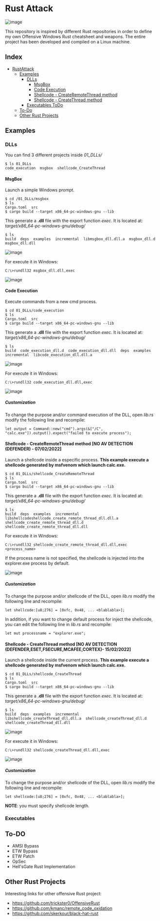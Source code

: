 # Rust Attack

![image](https://user-images.githubusercontent.com/78645074/152182659-b52176eb-07e2-49e9-af39-7304d097f077.png)


This repository is inspired by different Rust repositories in order to define my own Offensive Windows Rust cheatsheet and weapons.
The entire project has been developed and compiled on a Linux machine.

## Index

- [RustAttack](#rustattack)
  * [Examples](#examples)
    * [DLLs](#dlls)
      - [MsgBox](#msgbox)
      - [Code Execution](#code-execution)
      - [Shellcode - CreateRemoteThread method](#shellcode---createremotethread-method-no-av-detection-defender---07022022)
      - [Shellcode - CreateThread method](#shellcode---createthread-method-no-av-detection-defender---07022022)
    * [Executables ToDo](#executables)
  * [To-Do](#to-do)
  * [Other Rust Projects](#other-rust-projects)

## Examples

### DLLs
You can find 3 different projects inside _01_DLLs/_
```
$ ls 01_DLLs
code_execution  msgbox  shellcode_CreateThread
```
#### MsgBox
Launch a simple Windows prompt.

```
$ cd /01_DLLs/msgbox
$ ls
Cargo.toml  src
$ cargo build --target x86_64-pc-windows-gnu --lib
```
This generate a **.dll** file with the export function _exec_. It is located at: _target/x86_64-pc-windows-gnu/debug/_
```
$ ls
build  deps  examples  incremental  libmsgbox_dll.dll.a  msgbox_dll.d  msgbox_dll.dll
```
![image](https://user-images.githubusercontent.com/78645074/152153443-d6f23873-1c49-4189-929c-acd127edac77.png)


For execute it in Windows:

```
C:\>rundll32 msgbox_dll.dll,exec
```
![image](https://user-images.githubusercontent.com/78645074/152153601-f6f3656f-ae6b-4868-b9e0-14409fbef73f.png)


#### Code Execution
Execute commands from a new cmd process.

```
$ cd 01_DLLs/code_execution
$ ls
Cargo.toml  src
$ cargo build --target x86_64-pc-windows-gnu --lib
```

This generate a **.dll** file with the export function _exec_. It is located at: _target/x86_64-pc-windows-gnu/debug/_
```
$ ls
build  code_execution_dll.d  code_execution_dll.dll  deps  examples  incremental  libcode_execution_dll.dll.a
```
![image](https://user-images.githubusercontent.com/78645074/152176734-f562faaa-6082-46bd-b391-1ebfd8c5c830.png)

For execute it in Windows:

```
C:\>rundll32 code_execution_dll.dll,exec
```

![image](https://user-images.githubusercontent.com/78645074/152177263-05b67e8d-03db-4037-909a-9ef93ca21cba.png)

##### Customization
To change the purpose and/or command execution of the DLL, open _lib.rs_ modify the following line and recompile:

```
let output = Command::new("cmd").args(&["/C", "calc.exe"]).output().expect("failed to execute process");
```
#### Shellcode - CreateRemoteThread method [NO AV DETECTION (DEFENDER) - 07/02/2022]
Launch a shellcode inside a especific process. **This example execute a shellcode generated by msfvenom which launch calc.exe.**

```
$ cd 01_DLLs/shellcode_CreateRemoteThread
$ ls
Cargo.toml  src
$ cargo build --target x86_64-pc-windows-gnu --lib
```

This generate a **.dll** file with the export function _exec_. It is located at: _target/x86_64-pc-windows-gnu/debug/_
```
$ ls
build  deps  examples  incremental  libshellcodeshellcode_create_remote_thread_dll.dll.a  shellcode_create_remote_thread_dll.d  shellcode_create_remote_thread_dll.dll
```

For execute it in Windows:

```
C:\>rundll32 shellcode_create_remote_thread_dll.dll,exec <process_name>
```
If the process name is not specified, the shellcode is injected into the explorer.exe process by default.

![image](https://user-images.githubusercontent.com/78645074/152763348-89d80856-375d-480e-9eb2-f267ea5751ed.png)


##### Customization
To change the purpose and/or shellcode of the DLL, open _lib.rs_ modify the following line and recompile:

```
let shellcode:[u8;276] = [0xfc, 0x48, ... <blablabla>];
```

In addition, if you want to change default process for inject the shellcode, you can edit the following line in _lib.rs_ and recompile:
```
let mut processname = "explorer.exe";
```

#### Shellcode - CreateThread method [NO AV DETECTION (DEFENDER,ESET,FSECURE,MCAFEE,CORTEX)- 15/02/2022]
Launch a shellcode inside the current process. **This example execute a shellcode generated by msfvenom which launch calc.exe.**

```
$ cd 01_DLLs/shellcode_CreateThread
$ ls
Cargo.toml  src
$ cargo build --target x86_64-pc-windows-gnu --lib
```

This generate a **.dll** file with the export function _exec_. It is located at: _target/x86_64-pc-windows-gnu/debug/_
```
$ ls
build  deps  examples  incremental  libshellcode_createThread_dll.dll.a  shellcode_createThread_dll.d  shellcode_createThread_dll.dll
```
![image](https://user-images.githubusercontent.com/78645074/152154583-b85ad5db-d9eb-4d3d-b7dc-2214064c4db6.png)

For execute it in Windows:

```
C:\>rundll32 shellcode_createThread_dll.dll,exec
```
![image](https://user-images.githubusercontent.com/78645074/152155070-9699ac8f-cb8d-4014-8be1-8c9e8155c596.png)

##### Customization
To change the purpose and/or shellcode of the DLL, open _lib.rs_ modify the following line and recompile:

```
let shellcode:[u8;276] = [0xfc, 0x48, ... <blablabla>];
```

**NOTE**: you must specify shellcode length.

### Executables

## To-DO
- AMSI Bypass
- ETW Bypass
- ETW Patch
- OpSec
- Hell'sGate Rust Implementation

## Other Rust Projects

Interesting links for other offensive Rust project:
- https://github.com/trickster0/OffensiveRust
- https://github.com/kmanc/remote_code_oxidation
- https://github.com/skerkour/black-hat-rust
